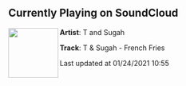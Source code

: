 ## Currently Playing on SoundCloud

[<img align="left" width="100" src="https://i1.sndcdn.com/artworks-fAA0QfyBp0gUJa5H-pAsU3g-t50x50.jpg">](https://soundcloud.com/t-and-sugah/t-sugah-french-fries)

**Artist**: T and Sugah 

**Track**: T & Sugah - French Fries

Last updated at 01/24/2021 10:55
